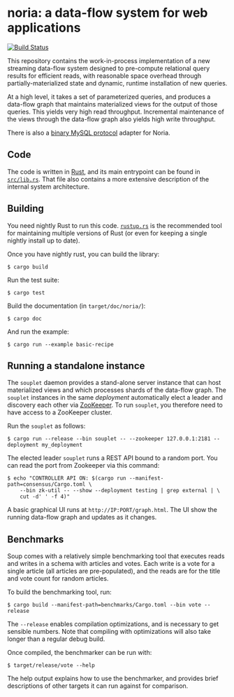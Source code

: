 # noria: a data-flow system for web applications

[![Build Status](https://travis-ci.org/mit-pdos/noria.svg?branch=master)](https://travis-ci.org/mit-pdos/noria)

This repository contains the work-in-process implementation of a new
streaming data-flow system designed to pre-compute relational query
results for efficient reads, with reasonable space overhead through
partially-materialized state and dynamic, runtime installation of new
queries.

At a high level, it takes a set of parameterized queries, and produces a
data-flow graph that maintains materialized views for the output of
those queries. This yields very high read throughput. Incremental
maintenance of the views through the data-flow graph also yields high
write throughput.

There is also a [binary MySQL protocol](https://github.com/mit-pdos/distributary-mysql)
adapter for Noria.

## Code

The code is written in [Rust](https://www.rust-lang.org/en-US/), and its
main entrypoint can be found in [`src/lib.rs`](src/lib.rs). That file
also contains a more extensive description of the internal system
architecture.

## Building

You need nightly Rust to run this code. [`rustup.rs`](https://rustup.rs/)
is the recommended tool for maintaining multiple versions of Rust (or
even for keeping a single nightly install up to date).

Once you have nightly rust, you can build the library:
```console
$ cargo build
```

Run the test suite:
```console
$ cargo test
```

Build the documentation (in `target/doc/noria/`):
```console
$ cargo doc
```

And run the example:
```console
$ cargo run --example basic-recipe
```

## Running a standalone instance

The `souplet` daemon provides a stand-alone server instance that can host
materialized views and which processes shards of the data-flow graph. The
`souplet` instances in the same _deployment_ automatically elect a leader
and discovery each other via [ZooKeeper](http://zookeeper.apache.org/). To
run `souplet`, you therefore need to have access to a ZooKeeper cluster.

Run the `souplet` as follows:
```console
$ cargo run --release --bin souplet -- --zookeeper 127.0.0.1:2181 --deployment my_deployment
```
The elected leader `souplet` runs a REST API bound to a random port. You
can read the port from Zookeeper via this command:
```console
$ echo "CONTROLLER API ON: $(cargo run --manifest-path=consensus/Cargo.toml \
    --bin zk-util -- --show --deployment testing | grep external | \
    cut -d' ' -f 4)"
```
A basic graphical UI runs at `http://IP:PORT/graph.html`. The UI show
the running data-flow graph and updates as it changes.

## Benchmarks

Soup comes with a relatively simple benchmarking tool that executes
reads and writes in a schema with articles and votes. Each write is a
vote for a single article (all articles are pre-populated), and the
reads are for the title and vote count for random articles.

To build the benchmarking tool, run:
```console
$ cargo build --manifest-path=benchmarks/Cargo.toml --bin vote --release
```

The `--release` enables compilation optimizations, and is necessary to
get sensible numbers. Note that compiling with optimizations will also
take longer than a regular debug build.

Once compiled, the benchmarker can be run with:
```console
$ target/release/vote --help
```
The help output explains how to use the benchmarker, and provides brief
descriptions of other targets it can run against for comparison.

